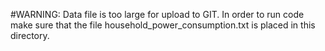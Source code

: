#WARNING:  Data file is too large for upload to GIT.  In order to run code make sure that the file household_power_consumption.txt is placed in this directory.